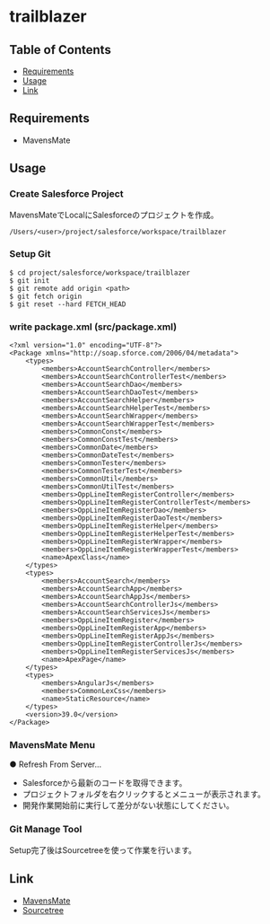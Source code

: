 # trailblazer

## Table of Contents
- [Requirements](#requirements)
- [Usage](#usage)
- [Link](#link)

## Requirements
- MavensMate

## Usage
### Create Salesforce Project
MavensMateでLocalにSalesforceのプロジェクトを作成。
```
/Users/<user>/project/salesforce/workspace/trailblazer
```

### Setup Git
```
$ cd project/salesforce/workspace/trailblazer
$ git init
$ git remote add origin <path>
$ git fetch origin
$ git reset --hard FETCH_HEAD
```

### write package.xml (src/package.xml)  
```
<?xml version="1.0" encoding="UTF-8"?>
<Package xmlns="http://soap.sforce.com/2006/04/metadata">
    <types>
        <members>AccountSearchController</members>
        <members>AccountSearchControllerTest</members>
        <members>AccountSearchDao</members>
        <members>AccountSearchDaoTest</members>
        <members>AccountSearchHelper</members>
        <members>AccountSearchHelperTest</members>
        <members>AccountSearchWrapper</members>
        <members>AccountSearchWrapperTest</members>
        <members>CommonConst</members>
        <members>CommonConstTest</members>
        <members>CommonDate</members>
        <members>CommonDateTest</members>
        <members>CommonTester</members>
        <members>CommonTesterTest</members>
        <members>CommonUtil</members>
        <members>CommonUtilTest</members>
        <members>OppLineItemRegisterController</members>
        <members>OppLineItemRegisterControllerTest</members>
        <members>OppLineItemRegisterDao</members>
        <members>OppLineItemRegisterDaoTest</members>
        <members>OppLineItemRegisterHelper</members>
        <members>OppLineItemRegisterHelperTest</members>
        <members>OppLineItemRegisterWrapper</members>
        <members>OppLineItemRegisterWrapperTest</members>
        <name>ApexClass</name>
    </types>
    <types>
        <members>AccountSearch</members>
        <members>AccountSearchApp</members>
        <members>AccountSearchAppJs</members>
        <members>AccountSearchControllerJs</members>
        <members>AccountSearchServicesJs</members>
        <members>OppLineItemRegister</members>
        <members>OppLineItemRegisterApp</members>
        <members>OppLineItemRegisterAppJs</members>
        <members>OppLineItemRegisterControllerJs</members>
        <members>OppLineItemRegisterServicesJs</members>
        <name>ApexPage</name>
    </types>
    <types>
        <members>AngularJs</members>
        <members>CommonLexCss</members>
        <name>StaticResource</name>
    </types>
    <version>39.0</version>
</Package>

```

### MavensMate Menu
● Refresh From Server...
- Salesforceから最新のコードを取得できます。
- プロジェクトフォルダを右クリックするとメニューが表示されます。
- 開発作業開始前に実行して差分がない状態にしてください。

### Git Manage Tool
Setup完了後はSourcetreeを使って作業を行います。

## Link
- [MavensMate](https://github.com/joeferraro/MavensMate)
- [Sourcetree](https://ja.atlassian.com/software/sourcetree)
